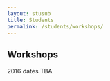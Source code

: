 ```yaml
---
layout: stusub
title: Students
permalink: /students/workshops/
---
```


## Workshops 

2016 dates TBA